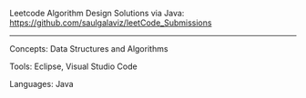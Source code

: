 Leetcode Algorithm Design Solutions via Java: 
https://github.com/saulgalaviz/leetCode_Submissions 

-----------------------------------------------------------------------------------------------  

Concepts: Data Structures and Algorithms 

Tools: Eclipse, Visual Studio Code 

Languages: Java 
